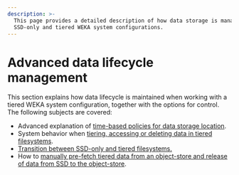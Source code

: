 ```yaml
---
description: >-
  This page provides a detailed description of how data storage is managed in
  SSD-only and tiered WEKA system configurations.
---
```


# Advanced data lifecycle management

This section explains how data lifecycle is maintained when working with a tiered WEKA system configuration, together with the options for control. The following subjects are covered:

* Advanced explanation of [time-based policies for data storage location](advanced-time-based-policies-for-data-storage-location.md).
* System behavior when [tiering, accessing or deleting data in tiered filesystems](data-management-in-tiered-filesystems.md).
* [Transition between SSD-only and tiered filesystems.](transition-between-tiered-and-ssd-only-filesystems.md)
* How to [manually pre-fetch tiered data from an object-store and release of data from SSD to the object-store](pre-fetching-from-object-store.md).
